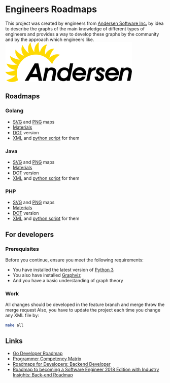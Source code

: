 # Engineers Roadmaps

This project was created by engineers from [Andersen Software Inc.](https://andersenlab.com/)
by idea to describe the graphs of the main knowledge of
different types of engineers and provides a way to develop these graphs
by the community and by the approach which engineers like.
![Andersen Logo](logo.png)

## Roadmaps
### Golang
- [SVG](stacks/go/data/roadmap.svg) and [PNG](stacks/go/data/roadmap.png) maps
- [Materials](stacks/go/data/roadmap.svg)
- [DOT](stacks/go/data/roadmap.dot) version
- [XML](stacks/go/roadmap.xml) and [python script](roadmap/tools/xmlgraph.py) for them
### Java
- [SVG](stacks/java/data/roadmap.svg) and [PNG](stacks/java/data/roadmap.png) maps
- [Materials](stacks/java/data/roadmap.svg)
- [DOT](stacks/java/data/roadmap.dot) version
- [XML](stacks/java/roadmap.xml) and [python script](roadmap/tools/xmlgraph.py) for them
### PHP
- [SVG](stacks/php/data/roadmap.svg) and [PNG](stacks/php/data/roadmap.png) maps
- [Materials](stacks/php/data/roadmap.svg)
- [DOT](stacks/php/data/roadmap.dot) version
- [XML](stacks/php/roadmap.xml) and [python script](roadmap/tools/xmlgraph.py) for them

## For developers
### Prerequisites
Before you continue, ensure you meet the following requirements:
* You have installed the latest version of [Python 3](https://www.python.org/downloads/)
* You also have installed [Graphviz](https://www.graphviz.org/download/)
* And you have a basic understanding of graph theory
### Work
All changes should be developed in the feature branch and merge throw the merge request
Also, you have to update the project each time you change any XML file by:
```bash
make all
```

## Links
- [Go Developer Roadmap](https://github.com/Alikhll/golang-developer-roadmap)
- [Programmer Competency Matrix](http://sijinjoseph.com/programmer-competency-matrix/)
- [Roadmaps for Developers: Backend Developer](https://roadmap.sh/backend)
- [Roadmap to becoming a Software Engineer 2018 Edition with Industry Insights: Back-end Roadmap](https://github.com/fauzanbaig/software-engineer-roadmap#-back-end-roadmap)
